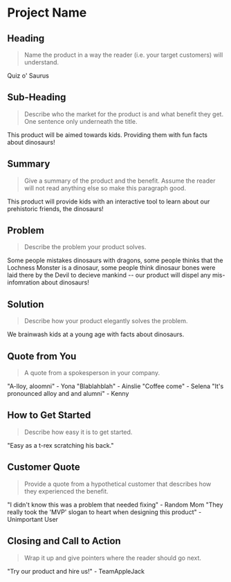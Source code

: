 # Project Name #

<!--
> This material was originally posted [here](http://www.quora.com/What-is-Amazons-approach-to-product-development-and-product-management). It is reproduced here for posterities sake.

There is an approach called "working backwards" that is widely used at Amazon. They work backwards from the customer, rather than starting with an idea for a product and trying to bolt customers onto it. While working backwards can be applied to any specific product decision, using this approach is especially important when developing new products or features.

For new initiatives a product manager typically starts by writing an internal press release announcing the finished product. The target audience for the press release is the new/updated product's customers, which can be retail customers or internal users of a tool or technology. Internal press releases are centered around the customer problem, how current solutions (internal or external) fail, and how the new product will blow away existing solutions.

If the benefits listed don't sound very interesting or exciting to customers, then perhaps they're not (and shouldn't be built). Instead, the product manager should keep iterating on the press release until they've come up with benefits that actually sound like benefits. Iterating on a press release is a lot less expensive than iterating on the product itself (and quicker!).

If the press release is more than a page and a half, it is probably too long. Keep it simple. 3-4 sentences for most paragraphs. Cut out the fat. Don't make it into a spec. You can accompany the press release with a FAQ that answers all of the other business or execution questions so the press release can stay focused on what the customer gets. My rule of thumb is that if the press release is hard to write, then the product is probably going to suck. Keep working at it until the outline for each paragraph flows.

Oh, and I also like to write press-releases in what I call "Oprah-speak" for mainstream consumer products. Imagine you're sitting on Oprah's couch and have just explained the product to her, and then you listen as she explains it to her audience. That's "Oprah-speak", not "Geek-speak".

Once the project moves into development, the press release can be used as a touchstone; a guiding light. The product team can ask themselves, "Are we building what is in the press release?" If they find they're spending time building things that aren't in the press release (overbuilding), they need to ask themselves why. This keeps product development focused on achieving the customer benefits and not building extraneous stuff that takes longer to build, takes resources to maintain, and doesn't provide real customer benefit (at least not enough to warrant inclusion in the press release).
 -->

## Heading ##
  > Name the product in a way the reader (i.e. your target customers) will understand.

  Quiz o' Saurus

## Sub-Heading ##
  > Describe who the market for the product is and what benefit they get. One sentence only underneath the title.

  This product will be aimed towards kids. Providing them with fun facts about dinosaurs!

## Summary ##
  > Give a summary of the product and the benefit. Assume the reader will not read anything else so make this paragraph good.

  This product will provide kids with an interactive tool to learn about our prehistoric friends, the dinosaurs!

## Problem ##
  > Describe the problem your product solves.

  Some people mistakes dinosaurs with dragons, some people thinks that the Lochness Monster is a dinosaur, some people think dinosaur bones were laid there by the Devil to decieve mankind -- our product will dispel any mis-infomration about dinosaurs!

## Solution ##
  > Describe how your product elegantly solves the problem.

  We brainwash kids at a young age with facts about dinosaurs.

## Quote from You ##
  > A quote from a spokesperson in your company.

  "A-lloy, aloomni" - Yona
  "Blablahblah" - Ainslie
  "Coffee come" - Selena
  "It's pronounced alloy and and alumni" - Kenny

## How to Get Started ##
  > Describe how easy it is to get started.

  "Easy as a t-rex scratching his back."

## Customer Quote ##
  > Provide a quote from a hypothetical customer that describes how they experienced the benefit.

  "I didn't know this was a problem that needed fixing" - Random Mom
  "They really took the 'MVP' slogan to heart when designing this product" - Unimportant User


## Closing and Call to Action ##
  > Wrap it up and give pointers where the reader should go next.

  "Try our product and hire us!" - TeamAppleJack
